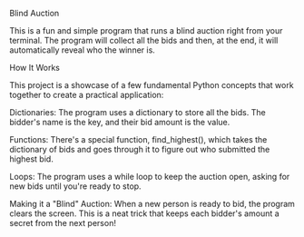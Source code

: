 Blind Auction

This is a fun and simple program that runs a blind auction right from your terminal. The program will collect all the bids and then, at the end, it will automatically reveal who the winner is.

How It Works

This project is a showcase of a few fundamental Python concepts that work together to create a practical application:

Dictionaries: The program uses a dictionary to store all the bids. The bidder's name is the key, and their bid amount is the value.

Functions: There's a special function, find_highest(), which takes the dictionary of bids and goes through it to figure out who submitted the highest bid.

Loops: The program uses a while loop to keep the auction open, asking for new bids until you're ready to stop.

Making it a "Blind" Auction: When a new person is ready to bid, the program clears the screen. This is a neat trick that keeps each bidder's amount a secret from the next person!
